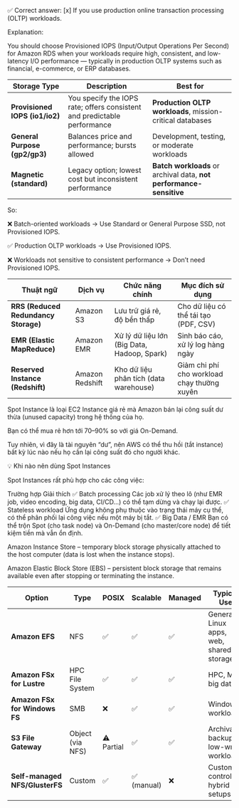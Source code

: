✅ Correct answer:
[x] If you use production online transaction processing (OLTP) workloads.

Explanation:

You should choose Provisioned IOPS (Input/Output Operations Per Second) for Amazon RDS when your workloads require high, consistent, and low-latency I/O performance — typically in production OLTP systems such as financial, e-commerce, or ERP databases.

| Storage Type                   | Description                                                              | Best for                                                            |
| ------------------------------ | ------------------------------------------------------------------------ | ------------------------------------------------------------------- |
| **Provisioned IOPS (io1/io2)** | You specify the IOPS rate; offers consistent and predictable performance | **Production OLTP workloads**, mission-critical databases           |
| **General Purpose (gp2/gp3)**  | Balances price and performance; bursts allowed                           | Development, testing, or moderate workloads                         |
| **Magnetic (standard)**        | Legacy option; lowest cost but inconsistent performance                  | **Batch workloads** or archival data, **not performance-sensitive** |


So:

❌ Batch-oriented workloads → Use Standard or General Purpose SSD, not Provisioned IOPS.

✅ Production OLTP workloads → Use Provisioned IOPS.

❌ Workloads not sensitive to consistent performance → Don’t need Provisioned IOPS.


| Thuật ngữ                            | Dịch vụ         | Chức năng chính                             | Mục đích sử dụng                            |
| ------------------------------------ | --------------- | ------------------------------------------- | ------------------------------------------- |
| **RRS (Reduced Redundancy Storage)** | Amazon S3       | Lưu trữ giá rẻ, độ bền thấp                 | Cho dữ liệu có thể tái tạo (PDF, CSV)       |
| **EMR (Elastic MapReduce)**          | Amazon EMR      | Xử lý dữ liệu lớn (Big Data, Hadoop, Spark) | Sinh báo cáo, xử lý log hàng ngày           |
| **Reserved Instance (Redshift)**     | Amazon Redshift | Kho dữ liệu phân tích (data warehouse)      | Giảm chi phí cho workload chạy thường xuyên |


Spot Instance là loại EC2 Instance giá rẻ mà Amazon bán lại công suất dư thừa (unused capacity) trong hệ thống của họ.

Bạn có thể mua rẻ hơn tới 70–90% so với giá On-Demand.

Tuy nhiên, vì đây là tài nguyên “dư”, nên AWS có thể thu hồi (tắt instance) bất kỳ lúc nào nếu họ cần lại công suất đó cho người khác.


💡 Khi nào nên dùng Spot Instances

Spot Instances rất phù hợp cho các công việc:

Trường hợp	Giải thích
✅ Batch processing	Các job xử lý theo lô (như EMR job, video encoding, big data, CI/CD...) có thể tạm dừng và chạy lại được.
✅ Stateless workload	Ứng dụng không phụ thuộc vào trạng thái máy cụ thể, có thể phân phối lại công việc nếu một máy bị tắt.
✅ Big Data / EMR	Bạn có thể trộn Spot (cho task node) và On-Demand (cho master/core node) để tiết kiệm tiền mà vẫn ổn định.


Amazon Instance Store – temporary block storage physically attached to the host computer (data is lost when the instance stops).

Amazon Elastic Block Store (EBS) – persistent block storage that remains available even after stopping or terminating the instance.



| Option                         | Type             | POSIX      | Scalable   | Managed | Typical Use                             |
| ------------------------------ | ---------------- | ---------- | ---------- | ------- | --------------------------------------- |
| **Amazon EFS**                 | NFS              | ✅          | ✅          | ✅       | General Linux apps, web, shared storage |
| **Amazon FSx for Lustre**      | HPC File System  | ✅          | ✅          | ✅       | HPC, ML, big data                       |
| **Amazon FSx for Windows FS**  | SMB              | ❌          | ✅          | ✅       | Windows workloads                       |
| **S3 File Gateway**            | Object (via NFS) | ⚠️ Partial | ✅          | ✅       | Archival, backup, low-write workloads   |
| **Self-managed NFS/GlusterFS** | Custom           | ✅          | ✅ (manual) | ❌       | Custom control or hybrid setups         |
